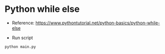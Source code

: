 # Python while else

- Reference: https://www.pythontutorial.net/python-basics/python-while-else

- Run script

```python
python main.py
```
